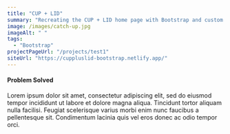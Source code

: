 ```yaml
---
title: "CUP + LID"
summary: "Recreating the CUP + LID home page with Bootstrap and custom CSS"
image: /images/catch-up.jpg
imageAlt: " "
tags:
  - "Bootstrap"
projectPageUrl: "/projects/test1"
siteUrl: "https://cuppluslid-bootstrap.netlify.app/"
---
```


#### Problem Solved

Lorem ipsum dolor sit amet, consectetur adipiscing elit, sed do eiusmod tempor incididunt ut labore et dolore magna aliqua. Tincidunt tortor aliquam nulla facilisi. Feugiat scelerisque varius morbi enim nunc faucibus a pellentesque sit. Condimentum lacinia quis vel eros donec ac odio tempor orci.
